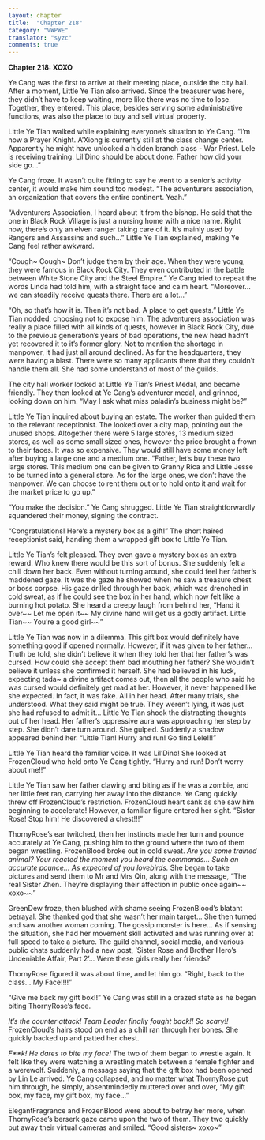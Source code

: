 ```yaml
---
layout: chapter
title:  "Chapter 218"
category: "VWPWE"
translator: "syzc"
comments: true
---
```


**Chapter 218: XOXO**

Ye Cang was the first to arrive at their meeting place, outside the city hall. After a moment, Little Ye Tian also arrived. Since the treasurer was here, they didn’t have to keep waiting, more like there was no time to lose. Together, they entered. This place, besides serving some administrative functions, was also the place to buy and sell virtual property. 

Little Ye Tian walked while explaining everyone’s situation to Ye Cang. “I’m now a Prayer Knight. A’Xiong is currently still at the class change center. Apparently he might have unlocked a hidden branch class - War Priest. Lele is receiving training. Lil’Dino should be about done. Father how did your side go...”

Ye Cang froze. It wasn’t quite fitting to say he went to a senior’s activity center, it would make him sound too modest. “The adventurers association, an organization that covers the entire continent. Yeah.”

“Adventurers Association, I heard about it from the bishop. He said that the one in Black Rock Village is just a nursing home with a nice name. Right now, there’s only an elven ranger taking care of it. It’s mainly used by Rangers and Assassins and such...” Little Ye Tian explained, making Ye Cang feel rather awkward. 

“Cough~ Cough~ Don’t judge them by their age. When they were young, they were famous in Black Rock City. They even contributed in the battle between White Stone City and the Steel Empire.” Ye Cang tried to repeat the words Linda had told him, with a straight face and calm heart. “Moreover… we can steadily receive quests there. There are a lot...”

“Oh, so that’s how it is. Then it’s not bad. A place to get quests.” Little Ye Tian nodded, choosing not to expose him. The adventurers association was really a place filled with all kinds of quests, however in Black Rock City, due to the previous generation’s years of bad operations, the new head hadn’t yet recovered it to it’s former glory. Not to mention the shortage in manpower, it had just all around declined. As for the headquarters, they were having a blast. There were so many applicants there that they couldn’t handle them all. She had some understand of most of the guilds.

The city hall worker looked at Little Ye Tian’s Priest Medal, and became friendly. They then looked at Ye Cang’s adventurer medal, and grinned, looking down on him. “May I ask what miss paladin’s business might be?”

Little Ye Tian inquired about buying an estate. The worker than guided them to the relevant receptionist. The looked over a city map, pointing out the unused shops. Altogether there were 5 large stores, 13 medium sized stores, as well as some small sized ones, however the price brought a frown to their faces. It was so expensive. They would still have some money left after buying a large one and a medium one. “Father, let’s buy these two large stores. This medium one can be given to Granny Rica and Little Jesse to be turned into a general store. As for the large ones, we don’t have the manpower. We can choose to rent them out or to hold onto it and wait for the market price to go up.”

“You make the decision.” Ye Cang shrugged. Little Ye Tian straightforwardly squandered their money, signing the contract.

“Congratulations! Here’s a mystery box as a gift!” The short haired receptionist said, handing them a wrapped gift box to Little Ye Tian.

Little Ye Tian’s felt pleased. They even gave a mystery box as an extra reward. Who knew there would be this sort of bonus. She suddenly felt a chill down her back. Even without turning around, she could feel her father’s maddened gaze. It was the gaze he showed when he saw a treasure chest or boss corpse. His gaze drilled through her back, which was drenched in cold sweat, as if he could see the box in her hand, which now felt like a burning hot potato. She heard a creepy laugh from behind her, “Hand it over~~ Let me open it~~ My divine hand will get us a godly artifact. Little Tian~~ You’re a good girl~~”

Little Ye Tian was now in a dilemma. This gift box would definitely have something good if opened normally. However, if it was given to her father... Truth be told, she didn’t believe it when they told her that her father’s was cursed. How could she accept them bad mouthing her father? She wouldn’t believe it unless she confirmed it herself. She had believed in his luck, expecting tada~ a divine artifact comes out, then all the people who said he was cursed would definitely get mad at her. However, it never happened like she expected. In fact, it was fake. All in her head. After many trials, she understood. What they said might be true. They weren’t lying, it was just she had refused to admit it...  Little Ye Tian shook the distracting thoughts out of her head. Her father’s oppressive aura was approaching her step by step. She didn’t dare turn around. She gulped. Suddenly a shadow appeared behind her. “Little Tian! Hurry and run! Go find Lele!!!”

Little Ye Tian heard the familiar voice. It was Lil’Dino! She looked at FrozenCloud who held onto Ye Cang tightly. “Hurry and run! Don’t worry about me!!”

Little Ye Tian saw her father clawing and biting as if he was a zombie, and her little feet ran, carrying her away into the distance. Ye Cang quickly threw off FrozenCloud’s restriction. FrozenCloud heart sank as she saw him beginning to accelerate! However, a familiar figure entered her sight. “Sister Rose! Stop him! He discovered a chest!!!”

ThornyRose’s ear twitched, then her instincts made her turn and pounce accurately at Ye Cang, pushing him to the ground where the two of them began wrestling. FrozenBlood broke out in cold sweat. *Are you some trained animal? Your reacted the moment you heard the commands… Such an accurate pounce… As expected of you lovebirds.* She began to take pictures and send them to Mr and Mrs Qin, along with the message, “The real Sister Zhen. They’re displaying their affection in public once again~~ xoxo~~”

GreenDew froze, then blushed with shame seeing FrozenBlood’s blatant betrayal. She thanked god that she wasn’t her main target… She then turned and saw another woman coming. The gossip monster is here… As if sensing the situation, she had her movement skill activated and was running over at full speed to take a picture. The guild channel, social media, and various public chats suddenly had a new post, ‘Sister Rose and Brother Hero’s Undeniable Affair, Part 2’... Were these girls really her friends?

ThornyRose figured it was about time, and let him go. “Right, back to the class… My Face!!!!”

“Give me back my gift box!!” Ye Cang was still in a crazed state as he began biting ThornyRose’s face.

*It’s the counter attack! Team Leader finally fought back!! So scary!!* FrozenCloud’s hairs stood on end as a chill ran through her bones. She quickly backed up and patted her chest.

*F\*\*k! He dares to bite my face!* The two of them began to wrestle again. It felt like they were watching a wrestling match between a female fighter and a werewolf. Suddenly, a message saying that the gift box had been opened by Lin Le arrived. Ye Cang collapsed, and no matter what ThornyRose put him through, he simply, absentmindedly muttered over and over, “My gift box, my face, my gift box, my face...”

ElegantFragrance and FrozenBlood were about to betray her more, when ThornyRose’s berserk gaze came upon the two of them. They two quickly put away their virtual cameras and smiled. “Good sisters~ xoxo~”
